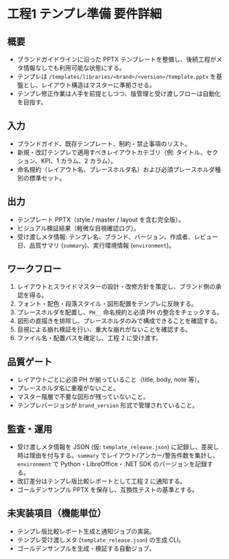 # 工程1 テンプレ準備 要件詳細

## 概要
- ブランドガイドラインに沿った PPTX テンプレートを整備し、後続工程がメタ情報なしでも利用可能な状態にする。
- テンプレは `/templates/libraries/<brand>/<version>/template.pptx` を基盤とし、レイアウト構造はマスターに準拠させる。
- テンプレ修正作業は人手を前提としつつ、版管理と受け渡しフローは自動化を目指す。

## 入力
- ブランドガイド、既存テンプレート、制約・禁止事項のリスト。
- 新規・改訂テンプレで適用すべきレイアウトカテゴリ（例: タイトル、セクション、KPI、1 カラム、2 カラム）。
- 命名規約（レイアウト名、プレースホルダ名）および必須プレースホルダ種別の標準セット。

## 出力
- テンプレート PPTX（style / master / layout を含む完全版）。
- ビジュアル検証結果（軽微な目視確認ログ）。
- 受け渡しメタ情報: テンプレ名、ブランド、バージョン、作成者、レビュー日、品質サマリ (`summary`)、実行環境情報 (`environment`)。

## ワークフロー
1. レイアウトとスライドマスターの設計・改修方針を策定し、ブランド側の承認を得る。
2. フォント・配色・段落スタイル・図形配置をテンプレに反映する。
3. プレースホルダを配置し、`PH__` 命名規約と必須 PH の整合をチェックする。
4. 図形の直描きを排除し、プレースホルダのみで構成できることを確認する。
5. 目視による崩れ検証を行い、重大な崩れがないことを確認する。
6. ファイル名・配置パスを確定し、工程 2 に受け渡す。

## 品質ゲート
- レイアウトごとに必須 PH が揃っていること（title, body, note 等）。
- プレースホルダ名に重複がないこと。
- マスター階層で不要な図形が残っていないこと。
- テンプレバージョンが `brand_version` 形式で管理されていること。

## 監査・運用
- 受け渡しメタ情報を JSON (仮: `template_release.json`) に記録し、差戻し時は理由を付与する。`summary` でレイアウト/アンカー/警告件数を集計し、`environment` で Python・LibreOffice・.NET SDK のバージョンを記録する。
- 改訂差分はテンプレ版比較レポートとして工程 2 に通知する。
- ゴールデンサンプル PPTX を保存し、互換性テストの基準とする。

## 未実装項目（機能単位）
- テンプレ版比較レポート生成と通知ジョブの実装。
- テンプレ受け渡しメタ (`template_release.json`) の生成 CLI。
- ゴールデンサンプルを生成・検証する自動ジョブ。
